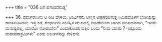 +++
title = "036 ಎನೆ ಹಸಾದವೆನುತ್ತ"

+++
36. ಧರ್ಮರಾಜನು ಆ ರೀತಿ ಹೇಳಲು. ಅರ್ಜುನನು ಅಣ್ಣನ ಅಪ್ಪಣೆಯೆನುತ್ತ ನಿಮಿಷದೊಳಗೆ ಬೆಂಕಿಯನ್ನು ಶಾಂತಪಡಿಸಿದನು. ಇತ್ತ ಕಡೆ, ಗಂಧರ್ವನು ಮನಸ್ಸಿನ ದುಃಖದಲ್ಲಿ ನಾಚಿಕೆಯಿಂದ ಬಾಗಿದ ಮುಖದವನಾಗಿ, "ಇವರು ಮನುಷ್ಯರಲ್ಲ, ಯಾರೋ ನೋಡುವೆನು" ಎಂದುಕೊಂಡು ಹತ್ತಿರ ಬಂದು "ನೀವು ಯಾರು ? ಇಷ್ಟೊಂದು ಮಹಾಪರಾಕ್ರಮಿಗಳು" ಎಂದು ಅರ್ಜುನನನ್ನು ಕೇಳಿದನು.